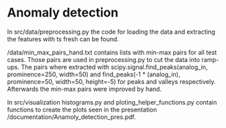 # Anomaly detection

In src/data/preprocessing.py the code for loading the data and extracting the features with ts fresh can be found.

/data/min_max_pairs_hand.txt contains lists with min-max pairs for all test cases. Those pairs are used in preprocessing.py to cut the data into ramp-ups. The pairs where extracted with scipy.signal.find_peaks(analog_in, prominence=250, width=50) and find_peaks(-1 * (analog_in), prominence=50, width=50, height=-5) for peaks and valleys respectively. Afterwards the min-max pairs were improved by hand.

In src/visualization histograms.py and ploting_helper_functions.py contain functions to create the plots seen in the presentation /documentation/Anamoly_detection_pres.pdf.
